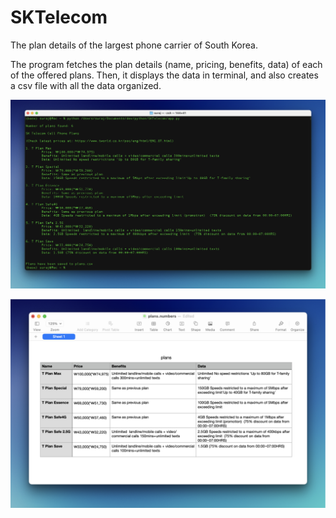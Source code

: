 # SKTelecom
 The plan details of the largest phone carrier of South Korea.

The program fetches the plan details (name, pricing, benefits, data) of each of the offered plans. Then, it displays the data in terminal, and also creates a csv file with all the data organized.

![Preview of terminal](terminal.png)

![Preview of CSV file](csv.png)
